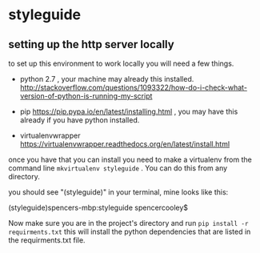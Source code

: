 # styleguide

## setting up the http server locally

to set up this environment to work locally you will need a few things. 
 - python 2.7 , your machine may already this installed. http://stackoverflow.com/questions/1093322/how-do-i-check-what-version-of-python-is-running-my-script

 - pip https://pip.pypa.io/en/latest/installing.html  , you may have this already if you have python installed.
 - virtualenvwrapper https://virtualenvwrapper.readthedocs.org/en/latest/install.html


once you have that you can install you need to make a virtualenv from the command line `mkvirtualenv styleguide` . You can do this from any directory. 

you should see "(styleguide)" in your terminal, mine looks like this: 

(styleguide)spencers-mbp:styleguide spencercooley$


Now make sure you are in the project's directory and run `pip install -r requirments.txt`  this will install the python dependencies that are listed in the requirments.txt file. 



